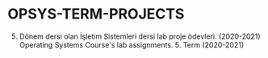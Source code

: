 # OPSYS-TERM-PROJECTS


  5. Dönem dersi olan İşletim Sistemleri dersi lab proje ödevleri. (2020-2021)
  Operating Systems Course's lab assignments. 5. Term (2020-2021)
